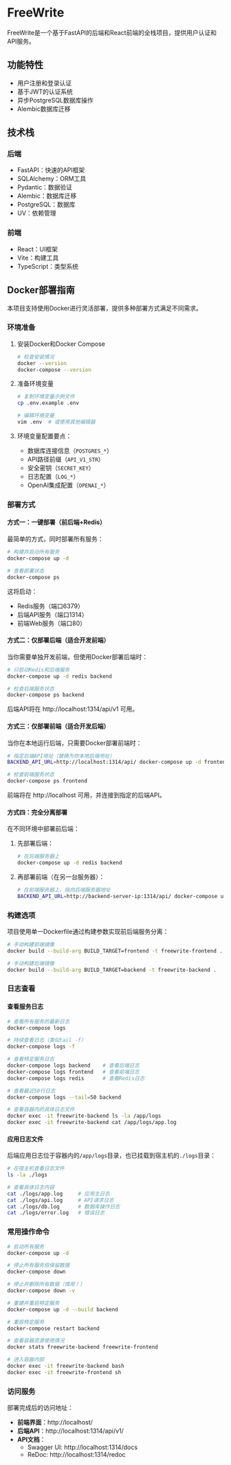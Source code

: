 # FreeWrite

FreeWrite是一个基于FastAPI的后端和React前端的全栈项目，提供用户认证和API服务。

## 功能特性

- 用户注册和登录认证
- 基于JWT的认证系统
- 异步PostgreSQL数据库操作
- Alembic数据库迁移

## 技术栈

### 后端
- FastAPI：快速的API框架
- SQLAlchemy：ORM工具
- Pydantic：数据验证
- Alembic：数据库迁移
- PostgreSQL：数据库
- UV：依赖管理

### 前端
- React：UI框架
- Vite：构建工具
- TypeScript：类型系统

## Docker部署指南

本项目支持使用Docker进行灵活部署，提供多种部署方式满足不同需求。

### 环境准备

1. 安装Docker和Docker Compose
   ```bash
   # 检查安装情况
   docker --version
   docker-compose --version
   ```

2. 准备环境变量
   ```bash
   # 复制环境变量示例文件
   cp .env.example .env
   
   # 编辑环境变量
   vim .env  # 或使用其他编辑器
   ```

3. 环境变量配置要点：
   - 数据库连接信息（`POSTGRES_*`）
   - API路径前缀（`API_V1_STR`）
   - 安全密钥（`SECRET_KEY`）
   - 日志配置（`LOG_*`）
   - OpenAI集成配置（`OPENAI_*`）

### 部署方式

#### 方式一：一键部署（前后端+Redis）

最简单的方式，同时部署所有服务：

```bash
# 构建并启动所有服务
docker-compose up -d

# 查看部署状态
docker-compose ps
```

这将启动：
- Redis服务（端口6379）
- 后端API服务（端口1314）
- 前端Web服务（端口80）

#### 方式二：仅部署后端（适合开发前端）

当你需要单独开发前端，但使用Docker部署后端时：

```bash
# 只启动Redis和后端服务
docker-compose up -d redis backend

# 检查后端服务状态
docker-compose ps backend
```

后端API将在 http://localhost:1314/api/v1 可用。

#### 方式三：仅部署前端（适合开发后端）

当你在本地运行后端，只需要Docker部署前端时：

```bash
# 指定后端API地址（替换为你本地后端地址）
BACKEND_API_URL=http://localhost:1314/api/ docker-compose up -d frontend

# 检查前端服务状态
docker-compose ps frontend
```

前端将在 http://localhost 可用，并连接到指定的后端API。

#### 方式四：完全分离部署

在不同环境中部署前后端：

1. 先部署后端：
   ```bash
   # 在后端服务器上
   docker-compose up -d redis backend
   ```

2. 再部署前端（在另一台服务器）：
   ```bash
   # 在前端服务器上，指向后端服务器地址
   BACKEND_API_URL=http://backend-server-ip:1314/api/ docker-compose up -d frontend
   ```

### 构建选项

项目使用单一Dockerfile通过构建参数实现前后端服务分离：

```bash
# 手动构建前端镜像
docker build --build-arg BUILD_TARGET=frontend -t freewrite-frontend .

# 手动构建后端镜像
docker build --build-arg BUILD_TARGET=backend -t freewrite-backend .
```

### 日志查看

#### 查看服务日志

```bash
# 查看所有服务的最新日志
docker-compose logs

# 持续查看日志（类似tail -f）
docker-compose logs -f

# 查看特定服务日志
docker-compose logs backend    # 查看后端日志
docker-compose logs frontend   # 查看前端日志
docker-compose logs redis      # 查看Redis日志

# 查看最近50行日志
docker-compose logs --tail=50 backend

# 查看容器内的具体日志文件
docker exec -it freewrite-backend ls -la /app/logs
docker exec -it freewrite-backend cat /app/logs/app.log
```

#### 应用日志文件

后端应用日志位于容器内的`/app/logs`目录，也已挂载到宿主机的`./logs`目录：

```bash
# 在宿主机查看日志文件
ls -la ./logs

# 查看具体日志内容
cat ./logs/app.log     # 应用主日志
cat ./logs/api.log     # API请求日志
cat ./logs/db.log      # 数据库操作日志
cat ./logs/error.log   # 错误日志
```

### 常用操作命令

```bash
# 启动所有服务
docker-compose up -d

# 停止所有服务但保留数据
docker-compose down

# 停止并删除所有数据（慎用！）
docker-compose down -v

# 重建并重启特定服务
docker-compose up -d --build backend

# 重启特定服务
docker-compose restart backend

# 查看容器资源使用情况
docker stats freewrite-backend freewrite-frontend

# 进入容器内部
docker exec -it freewrite-backend bash
docker exec -it freewrite-frontend sh
```

### 访问服务

部署完成后的访问地址：

- **前端界面**：http://localhost/
- **后端API**：http://localhost:1314/api/v1/
- **API文档**：
  - Swagger UI: http://localhost:1314/docs
  - ReDoc: http://localhost:1314/redoc 